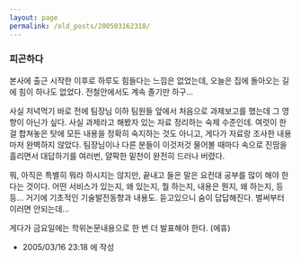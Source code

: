 ```yaml
---
layout: page
permalink: /old_posts/200503162318/
---
```


### 피곤하다

본사에 출근 시작한 이후로 하루도 힘들다는 느낌은 없었는데,
오늘은 집에 돌아오는 길에 힘이 하나도 없었다.
전철안에서도 계속 졸기만 하구...

사실 저녁먹기 바로 전에 팀장님 이하 팀원들 앞에서 처음으로 과제보고를 했는데 그 영향이 아닌가 싶다.
사실 과제라고 해봤자 있는 자료 정리하는 숙제 수준인데.
여럿이 한 걸 합쳐놓은 탓에 모든 내용을 정확히 숙지하는 것도 아니고, 게다가 자료랑 조사한 내용마저 완벽하지 않았다.
팀장님이나 다른 분들이 이것저것 물어볼 때마다 속으로 진땀을 흘리면서 대답하기를 여러번, 얄팍한 밑천이 완전히 드러나 버렸다.

뭐, 아직은 특별히 뭐라 하시지는 않지만, 끝내고 들은 말은 요컨대 공부를 많이 해야 한다는 것이다.
어떤 서비스가 있는지, 왜 있는지, 뭘 하는지, 내용은 뭔지, 왜 하는지, 등등...
거기에 기초적인 기술발전동향과 내용도. 듣고있으니 숨이 답답해진다.
벌써부터 이러면 안되는데...

게다가 금요일에는 학위논문내용으로 한 번 더 발표해야 한다. (에휴)





- 2005/03/16 23:18 에 작성